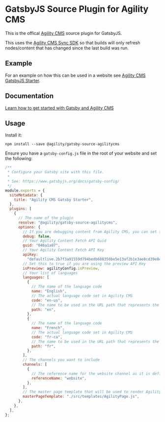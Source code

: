 # GatsbyJS Source Plugin for Agility CMS

This is the offical [Agility CMS](https://agilitycms.com) source plugin for GatsbyJS.

This uses the [Agility CMS Sync SDK](https://github.com/agility/agility-sync-sdk) so that builds will only refresh nodes/content that has changed since the last build was run.

## Example

For an example on how this can be used in a website see [Agility CMS GatsbyJS Starter](https://github.com/agility/agility-gatsby-starter).

## Documentation

[Learn how to get started with Gatsby and Agility CMS](https://help.agilitycms.com/hc/en-us/articles/360037873531)

## Usage

Install it:

```
npm install --save @agility/gatsby-source-agilitycms
```

Ensure you have a `gatsby-config.js` file in the root of your website and set the following:

```javascript
/**
 * Configure your Gatsby site with this file.
 *
 * See: https://www.gatsbyjs.org/docs/gatsby-config/
 */
module.exports = {
  siteMetadata: {
    title: "Agility CMS Gatsby Starter",
  },
  plugins: [
    {
      // The name of the plugin
      resolve: "@agility/gatsby-source-agilitycms",
      options: {
        // If you are debugging content from Agility CMS, you can set this to `true`
        debug: false,
        // Your Agility Content Fetch API Guid
        guid: "046a1a87",
        // Your Agility Content Fetch API Key
        apiKey:
          "defaultlive.2b7f3a91559d794bedb688358be5e13af2b1e3ae8cd39e8ed2433bbef5d8d6ac",
        // Set this to true if you are using the preview API Key
        isPreview: agilityConfig.isPreview,
        // Your list of languages
        languages: [
          {
            // The name of the language code
            name: "English",
            // The actual language code set in Agility CMS
            code: "en-us",
            // The name to be used in the URL path that represents the current language
            path: "en",
          },
          {
            // The name of the language code
            name: "French",
            // The actual language code set in Agility CMS
            code: "fr-ca",
            // The name to be used in the URL path that represents the current language
            path: "fr",
          },
        ],
        // The channels you want to include
        channels: [
          {
            // The reference name for the website channel as it is defined in Agility CMS
            referenceName: "website",
          },
        ],
        // The master page template that will be used to render Agility CMS pages
        masterPageTemplate: "./src/templates/AgilityPage.js",
      },
    },
  ],
};
```
